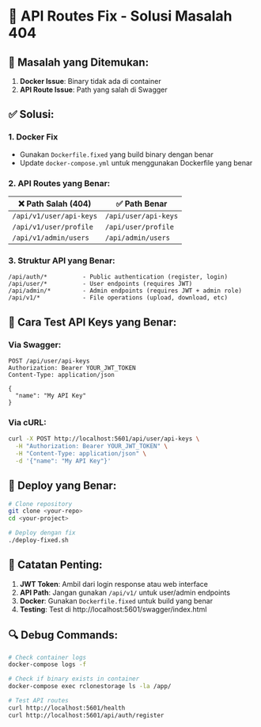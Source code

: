 # 🔧 API Routes Fix - Solusi Masalah 404

## 🚨 Masalah yang Ditemukan:

1. **Docker Issue**: Binary tidak ada di container
2. **API Route Issue**: Path yang salah di Swagger

## ✅ Solusi:

### 1. Docker Fix
- Gunakan `Dockerfile.fixed` yang build binary dengan benar
- Update `docker-compose.yml` untuk menggunakan Dockerfile yang benar

### 2. API Routes yang Benar:

| ❌ Path Salah (404) | ✅ Path Benar |
|---------------------|---------------|
| `/api/v1/user/api-keys` | `/api/user/api-keys` |
| `/api/v1/user/profile` | `/api/user/profile` |
| `/api/v1/admin/users` | `/api/admin/users` |

### 3. Struktur API yang Benar:

```
/api/auth/*          - Public authentication (register, login)
/api/user/*          - User endpoints (requires JWT)
/api/admin/*         - Admin endpoints (requires JWT + admin role)
/api/v1/*            - File operations (upload, download, etc)
```

## 🔑 Cara Test API Keys yang Benar:

### Via Swagger:
```
POST /api/user/api-keys
Authorization: Bearer YOUR_JWT_TOKEN
Content-Type: application/json

{
  "name": "My API Key"
}
```

### Via cURL:
```bash
curl -X POST http://localhost:5601/api/user/api-keys \
  -H "Authorization: Bearer YOUR_JWT_TOKEN" \
  -H "Content-Type: application/json" \
  -d '{"name": "My API Key"}'
```

## 🚀 Deploy yang Benar:

```bash
# Clone repository
git clone <your-repo>
cd <your-project>

# Deploy dengan fix
./deploy-fixed.sh
```

## 📝 Catatan Penting:

1. **JWT Token**: Ambil dari login response atau web interface
2. **API Path**: Jangan gunakan `/api/v1/` untuk user/admin endpoints
3. **Docker**: Gunakan `Dockerfile.fixed` untuk build yang benar
4. **Testing**: Test di http://localhost:5601/swagger/index.html

## 🔍 Debug Commands:

```bash
# Check container logs
docker-compose logs -f

# Check if binary exists in container
docker-compose exec rclonestorage ls -la /app/

# Test API routes
curl http://localhost:5601/health
curl http://localhost:5601/api/auth/register
```